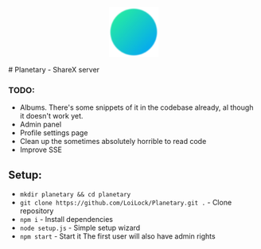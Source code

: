 <p align="center">
  <img width="100" height="100" src="public/tn_logo_128.png">
</p>
# Planetary - ShareX server


### TODO:
- Albums. There's some snippets of it in the codebase already, al though it doesn't work yet.
- Admin panel
- Profile settings page
- Clean up the sometimes absolutely horrible to read code
- Improve SSE


## Setup:
- `mkdir planetary && cd planetary`
- `git clone https://github.com/LoiLock/Planetary.git .` - Clone repository
- `npm i` - Install dependencies
- `node setup.js` - Simple setup wizard
- `npm start` - Start it
The first user will also have admin rights
